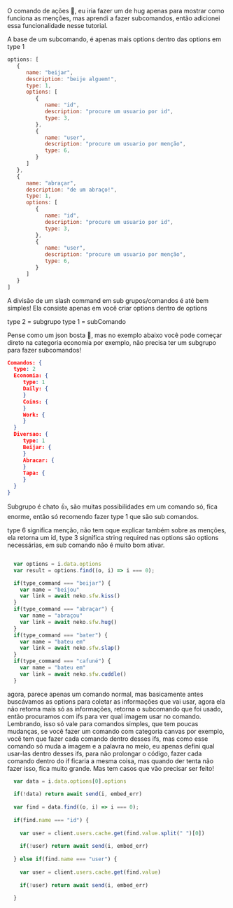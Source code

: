 O comando de ações 🐔, eu iria fazer um de hug apenas para mostrar como funciona as menções, mas aprendi a fazer subcomandos, então adicionei essa funcionalidade nesse tutorial.

A base de um subcomando, é apenas mais options dentro das options em type 1

```js
options: [
   {
      name: "beijar", 
      description: "beije alguem!",
      type: 1,
      options: [
         {
            name: "id", 
            description: "procure um usuario por id",
            type: 3,
         },
         {
            name: "user", 
            description: "procure um usuario por menção",
            type: 6,
         }
      ]
   },
   {
      name: "abraçar", 
      description: "de um abraço!",
      type: 1,
      options: [
         {
            name: "id", 
            description: "procure um usuario por id",
            type: 3,
         },
         {
            name: "user", 
            description: "procure um usuario por menção",
            type: 6,
         }
      ]
   }
]
```

A divisão de um slash command em sub grupos/comandos é até bem simples!
Ela consiste apenas em você criar options dentro de options

type 2 = subgrupo
type 1 = subComando

Pense como um json bosta 🤡, mas no exemplo abaixo você pode começar direto na categoria economia por exemplo, não precisa ter um subgrupo para fazer subcomandos!

```json 
Comandos: {
  type: 2
  Economia: {
     type: 1
     Daily: { 
     }
     Coins: {
     }
     Work: {
     }
  }
  Diversao: {
     type: 1
     Beijar: {
     }
     Abracar: {
     }
     Tapa: {
     }
  }
}
```


Subgrupo é chato 👍, são muitas possibilidades em um comando só, fica enorme, então só recomendo fazer type 1 que são sub comandos.


type 6 significa menção, não tem oque explicar também sobre as menções, ela retorna um id, 
type 3 significa string
required nas options são options necessárias, em sub comando não é muito bom ativar.

```js

  var options = i.data.options
  var result = options.find((o, i) => i === 0);

  if(type_command === "beijar") {
    var name = "beijou"
    var link = await neko.sfw.kiss()
  }
  if(type_command === "abraçar") {
    var name = "abraçou"
    var link = await neko.sfw.hug()
  }
  if(type_command === "bater") {
    var name = "bateu em"
    var link = await neko.sfw.slap()
  }
  if(type_command === "cafuné") {
    var name = "bateu em"
    var link = await neko.sfw.cuddle()
  }
```

agora, parece apenas um comando normal, mas basicamente antes buscávamos as options para coletar as informações que vai usar, agora ela não retorna mais só as informações, retorna o subcomando que foi usado, então procuramos com ifs para ver qual imagem usar no comando.
Lembrando, isso só vale para comandos simples, que tem poucas mudanças, se você fazer um comando com categoria canvas por exemplo, você tem que fazer cada comando dentro desses ifs, mas como esse comando só muda a imagem e a palavra no meio, eu apenas defini qual usar-las dentro desses ifs, para não prolongar o código, fazer cada comando dentro do if ficaria a mesma coisa, mas quando der tenta não fazer isso, fica muito grande. Mas tem casos que vão precisar ser feito!

```js
  var data = i.data.options[0].options
  
  if(!data) return await send(i, embed_err)
  
  var find = data.find((o, i) => i === 0);
    
  if(find.name === "id") {
    
    var user = client.users.cache.get(find.value.split(" ")[0])
      
    if(!user) return await send(i, embed_err)
        
  } else if(find.name === "user") {
    
    var user = client.users.cache.get(find.value)
        
    if(!user) return await send(i, embed_err)
      
  }
```


